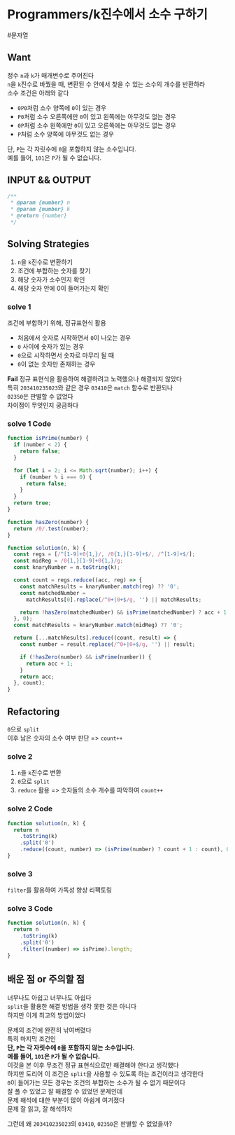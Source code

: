# Programmers/k진수에서 소수 구하기

#문자열

## Want

정수 `n`과 `k`가 매개변수로 주어진다  
`n`을 `k`진수로 바꿨을 때, 변환된 수 안에서 찾을 수 있는 소수의 개수를 반환하라  
소수 조건은 아래와 같다

- `0P0`처럼 소수 양쪽에 `0`이 있는 경우
- `P0`처럼 소수 오른쪽에만 `0`이 있고 왼쪽에는 아무것도 없는 경우
- `0P`처럼 소수 왼쪽에만 `0`이 있고 오른쪽에는 아무것도 없는 경우
- `P`처럼 소수 양쪽에 아무것도 없는 경우

단, `P`는 각 자릿수에 `0`을 포함하지 않는 소수입니다.  
 예를 들어, `101`은 `P`가 될 수 없습니다.

## INPUT && OUTPUT

```js
/**
 * @param {number} n
 * @param {number} k
 * @return {number}
 */
```

## Solving Strategies

1. `n`을 `k`진수로 변환하기
2. 조건에 부합하는 숫자를 찾기
3. 해당 숫자가 소수인지 확인
4. 해당 숫자 안에 0이 들어가는지 확인

### solve 1

조건에 부합하기 위해, 정규표현식 활용

- 처음에서 숫자로 시작하면서 `0`이 나오는 경우
- `0` 사이에 숫자가 있는 경우
- `0`으로 시작하면서 숫자로 마무리 될 때
- `0`이 없는 숫자만 존재하는 경우

**Fail**
정규 표현식을 활용하여 해결하려고 노력했으나 해결되지 않았다  
특히 `203410235023`와 같은 경우 `03410`은 `match` 함수로 반환되나  
`02350`은 판별할 수 없었다  
차이점이 무엇인지 궁금하다

### solve 1 Code

```js
function isPrime(number) {
  if (number < 2) {
    return false;
  }

  for (let i = 2; i <= Math.sqrt(number); i++) {
    if (number % i === 0) {
      return false;
    }
  }
  return true;
}

function hasZero(number) {
  return /0/.test(number);
}

function solution(n, k) {
  const regs = [/^[1-9]+0{1,}/, /0{1,}[1-9]+$/, /^[1-9]+$/];
  const midReg = /0{1,}[1-9]+0{1,}/g;
  const knaryNumber = n.toString(k);

  const count = regs.reduce((acc, reg) => {
    const matchResults = knaryNumber.match(reg) ?? '0';
    const matchedNumber =
      matchResults[0].replace(/^0+|0+$/g, '') || matchResults;

    return !hasZero(matchedNumber) && isPrime(matchedNumber) ? acc + 1 : acc;
  }, 0);
  const matchResults = knaryNumber.match(midReg) ?? '0';

  return [...matchResults].reduce((count, result) => {
    const number = result.replace(/^0+|0+$/g, '') || result;

    if (!hasZero(number) && isPrime(number)) {
      return acc + 1;
    }
    return acc;
  }, count);
}
```

## Refactoring

`0`으로 `split`  
이후 남은 숫자의 소수 여부 판단 => `count++`

### solve 2

1. `n`을 `k`진수로 변환
2. `0`으로 `split`
3. `reduce` 활용 => 숫자들의 소수 개수를 파악하여 `count++`

### solve 2 Code

```js
function solution(n, k) {
  return n
    .toString(k)
    .split('0')
    .reduce((count, number) => (isPrime(number) ? count + 1 : count), 0);
}
```

### solve 3

`filter`를 활용하여 가독성 향상 리팩토링

### solve 3 Code

```js
function solution(n, k) {
  return n
    .toString(k)
    .split('0')
    .filter((number) => isPrime).length;
}
```

## 배운 점 or 주의할 점

너무나도 아쉽고 너무나도 아쉽다  
`split`을 활용한 해결 방법을 생각 못한 것은 아니다  
하지만 이게 최고의 방법이었다

문제의 조건에 완전히 낚여버렸다  
특히 마지막 조건인  
**단, `P`는 각 자릿수에 `0`을 포함하지 않는 소수입니다.**  
**예를 들어, `101`은 `P`가 될 수 없습니다.**  
이것을 본 이후 무조건 정규 표현식으로만 해결해야 한다고 생각했다  
하지만 도리어 이 조건은 `split`을 사용할 수 있도록 하는 조건이라고 생각한다  
`0`이 들어가는 모든 경우는 조건의 부합하는 소수가 될 수 없기 때문이다  
잘 풀 수 있었고 잘 해결할 수 있었던 문제인데  
문제 해석에 대한 부분이 많이 아쉽게 여겨졌다  
문제 잘 읽고, 잘 해석하자

그런데 왜 `203410235023`의 `03410`, `02350`은 판별할 수 없었을까?
